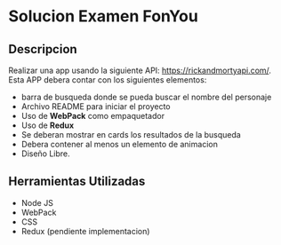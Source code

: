 # Solucion Examen FonYou

## Descripcion

Realizar una app usando la siguiente API: https://rickandmortyapi.com/. Esta APP debera contar con los siguientes elementos:

- barra de busqueda donde se pueda buscar el nombre del personaje
- Archivo README para iniciar el proyecto
- Uso de **WebPack** como empaquetador
- Uso de **Redux**
- Se deberan mostrar en cards los resultados de la busqueda
- Debera contener al menos un elemento de animacion
- Diseño Libre.

## Herramientas Utilizadas

- Node JS
- WebPack
- CSS
- Redux (pendiente implementacion)
